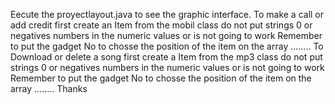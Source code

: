 Eecute the proyectlayout.java to see the graphic interface.
To make a call or add credit
first create an Item from the mobil class
do not put strings 0 or negatives numbers in the numeric values or is not going to work
Remember to put the gadget No to chosse the position of the item on the array
........
To Download or delete a song
first create a Item from the mp3 class
do not put strings 0 or negatives numbers in the numeric values or is not going to work
Remember to put the gadget No to chosse the position of the item on the array
........
Thanks
